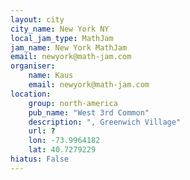 ```yaml
---
layout: city
city_name: New York NY
local_jam_type: MathJam
jam_name: New York MathJam
email: newyork@math-jam.com
organiser:
    name: Kaus
    email: newyork@math-jam.com
location:
    group: north-america
    pub_name: "West 3rd Common"
    description: ", Greenwich Village"
    url: ?
    lon: -73.9964182
    lat: 40.7279229
hiatus: False
---
```

